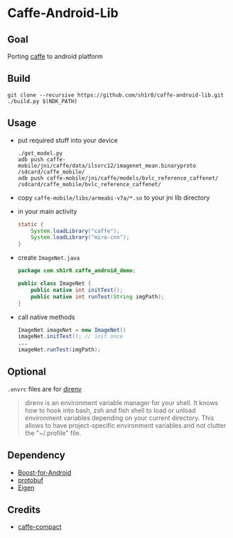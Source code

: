 Caffe-Android-Lib
===============
## Goal
Porting [caffe](https://github.com/BVLC/caffe) to android platform

## Build
```
git clone --recursive https://github.com/sh1r0/caffe-android-lib.git
./build.py $(NDK_PATH)
```

## Usage
- put required stuff into your device

	```
	./get_model.py
	adb push caffe-mobile/jni/caffe/data/ilsvrc12/imagenet_mean.binaryproto /sdcard/caffe_mobile/
	adb push caffe-mobile/jni/caffe/models/bvlc_reference_caffenet/ /sdcard/caffe_mobile/bvlc_reference_caffenet/
	```
- copy `caffe-mobile/libs/armeabi-v7a/*.so` to your jni lib directory
- in your main activity

	```java
	static {
		System.loadLibrary("caffe");
		System.loadLibrary("mira-cnn");
	}
	```
- create `ImageNet.java`

	```java
	package com.sh1r0.caffe_android_demo;

	public class ImageNet {
		public native int initTest();
		public native int runTest(String imgPath);
	}
	```
- call native methods

	```java
	ImageNet imageNet = new ImageNet()
	imageNet.initTest(); // init once
	...
	imageNet.runTest(imgPath);
	```

## Optional
`.envrc` files are for [direnv](http://direnv.net/)
> direnv is an environment variable manager for your shell. It knows how to hook into bash, zsh and fish shell to load or unload environment variables depending on your current directory. This allows to have project-specific environment variables and not clutter the "~/.profile" file.

## Dependency
* [Boost-for-Android](https://github.com/MysticTreeGames/Boost-for-Android)
* [protobuf](https://code.google.com/p/protobuf)
* [Eigen](http://eigen.tuxfamily.org)

## Credits
* [caffe-compact](https://github.com/chyh1990/caffe-compact)
